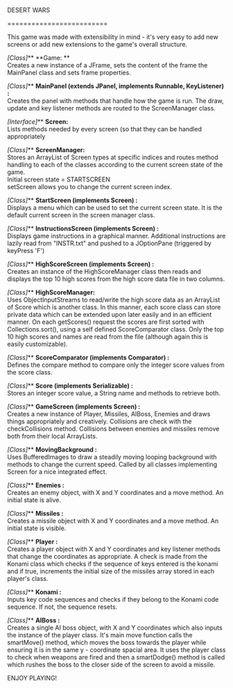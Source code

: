 DESERT WARS

=========================

This game was made with extensibility in mind - it's very easy to add new screens
or add new extensions to the game's overall structure. 

_[Class]_** **Game: **
<br>
Creates a new instance of a JFrame, sets the content of the frame the MainPanel class and sets frame properties.

_[Class]_** **MainPanel (extends JPanel, implements Runnable, KeyListener) :**
<br>
Creates the panel with methods that handle how the game is run. 
The draw, update and key listener methods are routed to the ScreenManager class.

_[Interface]_** **Screen:**
<br>
Lists methods needed by every screen (so that they can be handled appropriately

_[Class]_** **ScreenManager:**
<br>
Stores an ArrayList of Screen types at specific indices and routes method handling
to each of the classes according to the current screen state of the game. 
<br>
Initial screen state = STARTSCREEN
<br>
setScreen allows you to change the current screen index.

_[Class]_** **StartScreen (implements Screen) :**
<br>
Displays a menu which can be used to set the current screen state. 
It is the default current screen in the screen manager class.

_[Class]_** **InstructionsScreen (implements Screen) :**
<br>
Displays game instructions in a graphical manner. Additional instructions are lazily
read from "INSTR.txt" and pushed to a JOptionPane (triggered by keyPress 'F')

_[Class]_** **HighScoreScreen (implements Screen) :**
<br>
Creates an instance of the HighScoreManager class then reads and displays the top 10
high scores from the high score data file in two columns.

_[Class]_** **HighScoreManager:**
<br>
Uses ObjectInputStreams to read/write the high score data as an ArrayList of Score
which is another class. In this manner, each score class can store private data
which can be extended upon later easily and in an efficient manner. On each 
getScores() request the scores are first sorted with Collections.sort(), using a
self defined ScoreComparator class. Only the top 10 high scores and names are read 
from the file (although again this is easily customizable).

_[Class]_** **ScoreComparator (implements Comparator) :**
<br>
Defines the compare method to compare only the integer score values from the score
class.

_[Class]_** **Score (implements Serializable) :**
<br>
Stores an integer score value, a String name and methods to retrieve both.

_[Class]_** **GameScreen (implements Screen) :**
<br>
Creates a new instance of Player, Missiles, AIBoss, Enemies and draws things 
appropriately and creatively. Collisions are check with the checkCollisions method.
Collisions between enemies and missiles remove both from their local ArrayLists.

_[Class]_** **MovingBackground :**
<br>
Uses BufferedImages to draw a steadily moving looping background with methods
to change the current speed. Called by all classes implementing Screen for a
nice integrated effect.

_[Class]_** **Enemies :**
<br>
Creates an enemy object, with X and Y coordinates and a move method. An initial
state is alive.

_[Class]_** **Missiles :**
<br>
Creates a missile object with X and Y coordinates and a move method. An initial 
state is visible.

_[Class]_** **Player :**
<br>
Creates a player object with X and Y coordinates and key listener methods that 
change the coordinates as appropriate. A check is made from the Konami class which
checks if the sequence of keys entered is the konami and if true, increments the
initial size of the missiles array stored in each player's class. 

_[Class]_** **Konami :**
<br>
Inputs key code sequences and checks if they belong to the Konami code sequence.
If not, the sequence resets.

_[Class]_** **AIBoss :**
<br>
Creates a single AI boss object, with X and Y coordinates which also inputs the 
instance of the player class. It's main move function calls the smartMove() method,
which moves the boss towards the player while ensuring it is in the same 
y - coordinate spacial area. It uses the player class to check when weapons are
fired and then a smartDodge() method is called which rushes the boss to the closer
side of the screen to avoid a missile.

ENJOY PLAYING!


